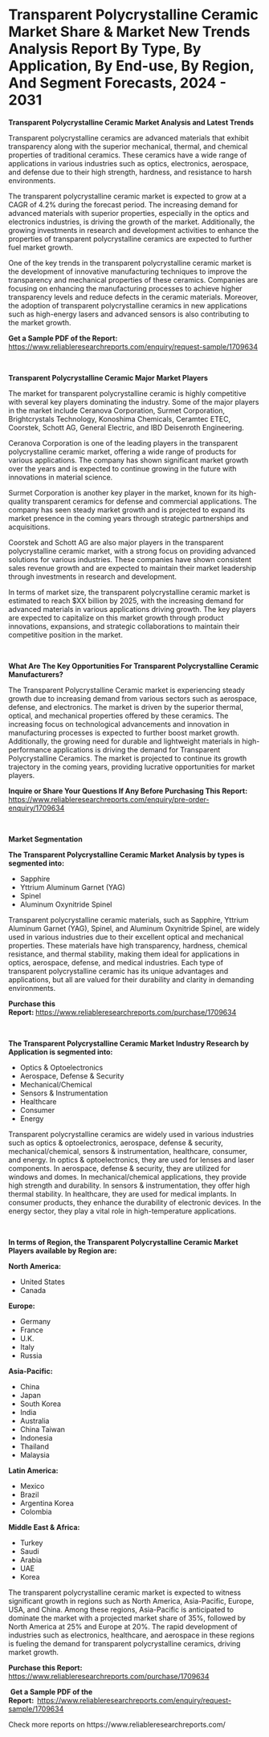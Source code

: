 <p><h1>Transparent Polycrystalline Ceramic Market Share & Market New Trends Analysis Report By Type, By Application, By End-use, By Region, And Segment Forecasts, 2024 - 2031</h1></p><p><strong>Transparent Polycrystalline Ceramic Market Analysis and Latest Trends</strong></p>
<p><p>Transparent polycrystalline ceramics are advanced materials that exhibit transparency along with the superior mechanical, thermal, and chemical properties of traditional ceramics. These ceramics have a wide range of applications in various industries such as optics, electronics, aerospace, and defense due to their high strength, hardness, and resistance to harsh environments.</p><p>The transparent polycrystalline ceramic market is expected to grow at a CAGR of 4.2% during the forecast period. The increasing demand for advanced materials with superior properties, especially in the optics and electronics industries, is driving the growth of the market. Additionally, the growing investments in research and development activities to enhance the properties of transparent polycrystalline ceramics are expected to further fuel market growth.</p><p>One of the key trends in the transparent polycrystalline ceramic market is the development of innovative manufacturing techniques to improve the transparency and mechanical properties of these ceramics. Companies are focusing on enhancing the manufacturing processes to achieve higher transparency levels and reduce defects in the ceramic materials. Moreover, the adoption of transparent polycrystalline ceramics in new applications such as high-energy lasers and advanced sensors is also contributing to the market growth.</p></p>
<p><strong>Get a Sample PDF of the Report:&nbsp;</strong> <a href="https://www.reliableresearchreports.com/enquiry/request-sample/1709634">https://www.reliableresearchreports.com/enquiry/request-sample/1709634</a></p>
<p>&nbsp;</p>
<p><strong>Transparent Polycrystalline Ceramic Major Market Players</strong></p>
<p><p>The market for transparent polycrystalline ceramic is highly competitive with several key players dominating the industry. Some of the major players in the market include Ceranova Corporation, Surmet Corporation, Brightcrystals Technology, Konoshima Chemicals, Ceramtec ETEC, Coorstek, Schott AG, General Electric, and IBD Deisenroth Engineering.</p><p>Ceranova Corporation is one of the leading players in the transparent polycrystalline ceramic market, offering a wide range of products for various applications. The company has shown significant market growth over the years and is expected to continue growing in the future with innovations in material science.</p><p>Surmet Corporation is another key player in the market, known for its high-quality transparent ceramics for defense and commercial applications. The company has seen steady market growth and is projected to expand its market presence in the coming years through strategic partnerships and acquisitions.</p><p>Coorstek and Schott AG are also major players in the transparent polycrystalline ceramic market, with a strong focus on providing advanced solutions for various industries. These companies have shown consistent sales revenue growth and are expected to maintain their market leadership through investments in research and development.</p><p>In terms of market size, the transparent polycrystalline ceramic market is estimated to reach $XX billion by 2025, with the increasing demand for advanced materials in various applications driving growth. The key players are expected to capitalize on this market growth through product innovations, expansions, and strategic collaborations to maintain their competitive position in the market.</p></p>
<p>&nbsp;</p>
<p><strong>What Are The Key Opportunities For Transparent Polycrystalline Ceramic Manufacturers?</strong></p>
<p><p>The Transparent Polycrystalline Ceramic market is experiencing steady growth due to increasing demand from various sectors such as aerospace, defense, and electronics. The market is driven by the superior thermal, optical, and mechanical properties offered by these ceramics. The increasing focus on technological advancements and innovation in manufacturing processes is expected to further boost market growth. Additionally, the growing need for durable and lightweight materials in high-performance applications is driving the demand for Transparent Polycrystalline Ceramics. The market is projected to continue its growth trajectory in the coming years, providing lucrative opportunities for market players.</p></p>
<p><strong>Inquire or Share Your Questions If Any Before Purchasing This Report:</strong> <a href="https://www.reliableresearchreports.com/enquiry/pre-order-enquiry/1709634">https://www.reliableresearchreports.com/enquiry/pre-order-enquiry/1709634</a></p>
<p>&nbsp;</p>
<p><strong>Market Segmentation</strong></p>
<p><strong>The Transparent Polycrystalline Ceramic Market Analysis by types is segmented into:</strong></p>
<p><ul><li>Sapphire</li><li>Yttrium Aluminum Garnet (YAG)</li><li>Spinel</li><li>Aluminum Oxynitride Spinel</li></ul></p>
<p><p>Transparent polycrystalline ceramic materials, such as Sapphire, Yttrium Aluminum Garnet (YAG), Spinel, and Aluminum Oxynitride Spinel, are widely used in various industries due to their excellent optical and mechanical properties. These materials have high transparency, hardness, chemical resistance, and thermal stability, making them ideal for applications in optics, aerospace, defense, and medical industries. Each type of transparent polycrystalline ceramic has its unique advantages and applications, but all are valued for their durability and clarity in demanding environments.</p></p>
<p><strong>Purchase this Report:&nbsp;</strong><a href="https://www.reliableresearchreports.com/purchase/1709634">https://www.reliableresearchreports.com/purchase/1709634</a></p>
<p>&nbsp;</p>
<p><strong>The Transparent Polycrystalline Ceramic Market Industry Research by Application is segmented into:</strong></p>
<p><ul><li>Optics & Optoelectronics</li><li>Aerospace, Defense & Security</li><li>Mechanical/Chemical</li><li>Sensors & Instrumentation</li><li>Healthcare</li><li>Consumer</li><li>Energy</li></ul></p>
<p><p>Transparent polycrystalline ceramics are widely used in various industries such as optics & optoelectronics, aerospace, defense & security, mechanical/chemical, sensors & instrumentation, healthcare, consumer, and energy. In optics & optoelectronics, they are used for lenses and laser components. In aerospace, defense & security, they are utilized for windows and domes. In mechanical/chemical applications, they provide high strength and durability. In sensors & instrumentation, they offer high thermal stability. In healthcare, they are used for medical implants. In consumer products, they enhance the durability of electronic devices. In the energy sector, they play a vital role in high-temperature applications.</p></p>
<p>&nbsp;</p>
<p><strong>In terms of Region, the Transparent Polycrystalline Ceramic Market Players available by Region are:</strong></p>
<p>
    <p> <strong> North America: </strong>
        <ul>
            <li>United States</li>
            <li>Canada</li>
        </ul>
        </p> 
    <p> <strong> Europe: </strong>
        <ul>
            <li>Germany</li>
            <li>France</li>
            <li>U.K.</li>
            <li>Italy</li>
            <li>Russia</li>
        </ul>
        </p> 
    <p> <strong> Asia-Pacific: </strong>
        <ul>
            <li>China</li>
            <li>Japan</li>
            <li>South Korea</li>
            <li>India</li>
            <li>Australia</li>
            <li>China Taiwan</li>
            <li>Indonesia</li>
            <li>Thailand</li>
            <li>Malaysia</li>
        </ul>
        </p> 
    <p> <strong> Latin America: </strong>
        <ul>
            <li>Mexico</li>
            <li>Brazil</li>
            <li>Argentina Korea</li>
            <li>Colombia</li>
        </ul>
        </p> 
    <p> <strong> Middle East & Africa: </strong>
        <ul>
            <li>Turkey</li>
            <li>Saudi</li>
            <li>Arabia</li>
            <li>UAE</li>
            <li>Korea</li>
        </ul>
    </p>
    </p>
<p><p>The transparent polycrystalline ceramic market is expected to witness significant growth in regions such as North America, Asia-Pacific, Europe, USA, and China. Among these regions, Asia-Pacific is anticipated to dominate the market with a projected market share of 35%, followed by North America at 25% and Europe at 20%. The rapid development of industries such as electronics, healthcare, and aerospace in these regions is fueling the demand for transparent polycrystalline ceramics, driving market growth.</p></p>
<p><strong>Purchase this Report: </strong><a href="https://www.reliableresearchreports.com/purchase/1709634">https://www.reliableresearchreports.com/purchase/1709634</a></p>
<p>&nbsp;<strong>Get a Sample PDF of the Report:&nbsp;&nbsp;</strong><a href="https://www.reliableresearchreports.com/enquiry/request-sample/1709634">https://www.reliableresearchreports.com/enquiry/request-sample/1709634</a></p>
<p><strong></strong></p>
<p>Check more reports on https://www.reliableresearchreports.com/</p>